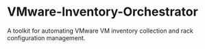 # VMware-Inventory-Orchestrator
A toolkit for automating VMware VM inventory collection and rack configuration management.
